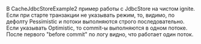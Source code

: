 В CacheJdbcStoreExample2 пример работы с JdbcStore на чистом ignite. Если при старте транзакции не указывать режим, то, видимо, по дефолту
Pessimistic и потоки выполняются строго последовательно. Если указывать Optimistic, то commit-ы выполняются в одном потоке.
После первого "before commit" по логу видно, что работает один поток.

